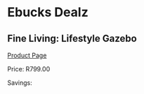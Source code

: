 
# Ebucks Dealz
## Fine Living: Lifestyle Gazebo
[Product Page](https://www.ebucks.com/web/shop/productSelected.do?prodId=646933805&catId=714965764)

Price: R799.00

Savings: 


	